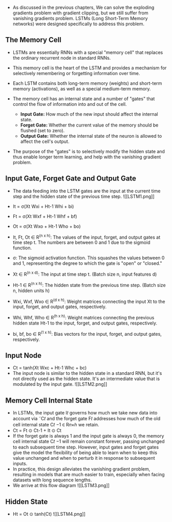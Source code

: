 -  As discussed in the previous chapters, We can solve the exploding gradients problem with gradient clipping, but we still suffer from vanishing gradients problem. LSTMs (Long Short-Term Memory networks) were designed specifically to address this problem.

## The Memory Cell
- LSTMs are essentially RNNs with a special "memory cell" that replaces the ordinary recurrent node in standard RNNs.
- This memory cell is the heart of the LSTM and provides a mechanism for selectively remembering or forgetting information over time.
- Each LSTM contains both long-term memory (weights) and short-term memory (activations), as well as a special medium-term memory.
- The memory cell has an internal state and a number of "gates" that control the flow of information into and out of the cell.
  - **Input Gate:** How much of the new input should affect the internal state.
  - **Forget Gate:** Whether the current value of the memory should be flushed (set to zero).
  - **Output Gate:** Whether the internal state of the neuron is allowed to affect the cell's output.

- The purpose of the "gates" is to selectively modify the hidden state and thus enable longer term learning,  and help with the vanishing gradient problem.

## Input Gate, Forget Gate and Output Gate
- The data feeding into the LSTM gates are the input at the current time step and the hidden state of the previous time step.
	![[LSTM1.png]]
- It = σ(Xt Wxi + Ht-1 Whi + bi)
- Ft = σ(Xt Wxf + Ht-1 Whf + bf)
- Ot = σ(Xt Wxo + Ht-1 Who + bo)

- It, Ft, Ot ∈ R<sup>(n x h)</sup>: The values of the input, forget, and output gates at time step t. The numbers are between 0 and 1 due to the sigmoid function.
- σ: The sigmoid activation function. This squashes the values between 0 and 1, representing the degree to which the gate is "open" or "closed."
- Xt ∈ R<sup>(n x d)</sup>: The input at time step t. (Batch size n, input features d)
- Ht-1 ∈ R<sup>(n x h)</sup>: The hidden state from the previous time step. (Batch size n, hidden units h)
- Wxi, Wxf, Wxo ∈ R<sup>(d x h)</sup>: Weight matrices connecting the input Xt to the input, forget, and output gates, respectively.
- Whi, Whf, Who ∈ R<sup>(h x h)</sup>: Weight matrices connecting the previous hidden state Ht-1 to the input, forget, and output gates, respectively.
- bi, bf, bo ∈ R<sup>(1 x h)</sup>: Bias vectors for the input, forget, and output gates, respectively.

## Input Node
- Ct = tanh(Xt Wxc + Ht-1 Whc + bc)
- The input node is similar to the hidden state in a standard RNN, but it's not directly used as the hidden state. It's an intermediate value that is modulated by the input gate.
![[LSTM2.png]]
## Memory Cell Internal State
- In LSTMs, the input gate I𝑡 governs how much we take new data into account via ˜C𝑡 and
the forget gate F𝑡 addresses how much of the old cell internal state C𝑡 −1 ∈ R𝑛×ℎ we retain.
- Ct = Ft ⊙ Ct-1 + It ⊙ Ct
- If the forget gate is always 1 and the input gate is always 0, the memory cell internal state C𝑡 −1 will remain constant forever, passing unchanged to each subsequent time step. However, input gates and forget gates give the model the flexibility of being able to learn when to keep this value unchanged and when to perturb it in response to subsequent inputs. 
- In practice, this design alleviates the vanishing gradient problem, resulting in models that are much easier to train, especially when facing datasets with long sequence lengths.
- We arrive at this flow diagram
![[LSTM3.png]]
## Hidden State
- Ht = Ot ⊙ tanh(Ct)
  ![[LSTM4.png]]
